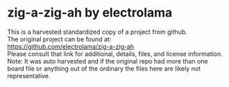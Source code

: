 
# zig-a-zig-ah by electrolama  
This is a harvested standardized copy of a project from github.  
The original project can be found at:  
https://github.com/electrolama/zig-a-zig-ah  
Please consult that link for additional, details, files, and license information.  
Note: It was auto harvested and if the original repo had more than one board file or anything out of the ordinary the files here are likely not representative.  
    